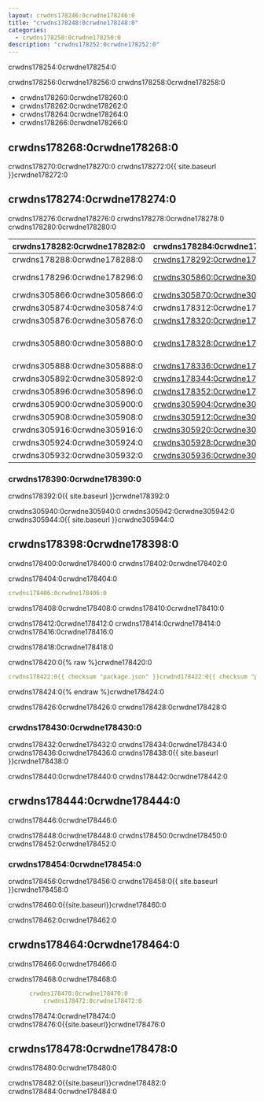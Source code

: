 ```yaml
---
layout: crwdns178246:0crwdne178246:0
title: "crwdns178248:0crwdne178248:0"
categories:
  - crwdns178250:0crwdne178250:0
description: "crwdns178252:0crwdne178252:0"
---
```


crwdns178254:0crwdne178254:0

crwdns178256:0crwdne178256:0 crwdns178258:0crwdne178258:0

- crwdns178260:0crwdne178260:0
- crwdns178262:0crwdne178262:0
- crwdns178264:0crwdne178264:0
- crwdns178266:0crwdne178266:0

## crwdns178268:0crwdne178268:0

crwdns178270:0crwdne178270:0 crwdns178272:0{{ site.baseurl }}crwdne178272:0

## crwdns178274:0crwdne178274:0

crwdns178276:0crwdne178276:0 crwdns178278:0crwdne178278:0 crwdns178280:0crwdne178280:0

| crwdns178282:0crwdne178282:0 | crwdns178284:0crwdne178284:0                                 | crwdns178286:0crwdne178286:0                                                           |
| ---------------------------- | ------------------------------------------------------------ | -------------------------------------------------------------------------------------- |
| crwdns178288:0crwdne178288:0 | [crwdns178292:0crwdne178292:0](crwdns178290:0crwdne178290:0) | crwdns178294:0crwdne178294:0                                                           |
| crwdns178296:0crwdne178296:0 | [crwdns305860:0crwdne305860:0](crwdns305858:0crwdne305858:0) | crwdns305862:0crwdne305862:0 crwdns305864:0crwdne305864:0                              |
| crwdns305866:0crwdne305866:0 | [crwdns305870:0crwdne305870:0](crwdns305868:0crwdne305868:0) | crwdns305872:0crwdne305872:0                                                           |
| crwdns305874:0crwdne305874:0 | crwdns178312:0crwdne178312:0                                 | crwdns178314:0crwdne178314:0                                                           |
| crwdns305876:0crwdne305876:0 | [crwdns178320:0crwdne178320:0](crwdns178318:0crwdne178318:0) | crwdns305878:0crwdne305878:0                                                           |
| crwdns305880:0crwdne305880:0 | [crwdns178328:0crwdne178328:0](crwdns178326:0crwdne178326:0) | crwdns305882:0crwdne305882:0 crwdns305884:0crwdne305884:0 crwdns305886:0crwdne305886:0 |
| crwdns305888:0crwdne305888:0 | [crwdns178336:0crwdne178336:0](crwdns178334:0crwdne178334:0) | crwdns305890:0crwdne305890:0                                                           |
| crwdns305892:0crwdne305892:0 | [crwdns178344:0crwdne178344:0](crwdns178342:0crwdne178342:0) | crwdns305894:0crwdne305894:0                                                           |
| crwdns305896:0crwdne305896:0 | [crwdns178352:0crwdne178352:0](crwdns178350:0crwdne178350:0) | crwdns305898:0crwdne305898:0                                                           |
| crwdns305900:0crwdne305900:0 | [crwdns305904:0crwdne305904:0](crwdns305902:0crwdne305902:0) | crwdns305906:0crwdne305906:0                                                           |
| crwdns305908:0crwdne305908:0 | [crwdns305912:0crwdne305912:0](crwdns305910:0crwdne305910:0) | crwdns305914:0crwdne305914:0                                                           |
| crwdns305916:0crwdne305916:0 | [crwdns305920:0crwdne305920:0](crwdns305918:0crwdne305918:0) | crwdns305922:0crwdne305922:0                                                           |
| crwdns305924:0crwdne305924:0 | [crwdns305928:0crwdne305928:0](crwdns305926:0crwdne305926:0) | crwdns305930:0crwdne305930:0                                                           |
| crwdns305932:0crwdne305932:0 | [crwdns305936:0crwdne305936:0](crwdns305934:0crwdne305934:0) | crwdns305938:0crwdne305938:0                                                           | crwdns178388:0crwdne178388:0 

### crwdns178390:0crwdne178390:0

crwdns178392:0{{ site.baseurl }}crwdne178392:0

crwdns305940:0crwdne305940:0 crwdns305942:0crwdne305942:0 crwdns305944:0{{ site.baseurl }}crwdne305944:0

## crwdns178398:0crwdne178398:0

crwdns178400:0crwdne178400:0 crwdns178402:0crwdne178402:0

crwdns178404:0crwdne178404:0

```yaml
crwdns178406:0crwdne178406:0
```

crwdns178408:0crwdne178408:0 crwdns178410:0crwdne178410:0

crwdns178412:0crwdne178412:0 crwdns178414:0crwdne178414:0 crwdns178416:0crwdne178416:0

crwdns178418:0crwdne178418:0

crwdns178420:0{% raw %}crwdne178420:0

```yaml
crwdns178422:0{{ checksum "package.json" }}crwdnd178422:0{{ checksum "package.json" }}crwdne178422:0
```

crwdns178424:0{% endraw %}crwdne178424:0

crwdns178426:0crwdne178426:0 crwdns178428:0crwdne178428:0

### crwdns178430:0crwdne178430:0

crwdns178432:0crwdne178432:0 crwdns178434:0crwdne178434:0 crwdns178436:0crwdne178436:0 crwdns178438:0{{ site.baseurl }}crwdne178438:0

crwdns178440:0crwdne178440:0 crwdns178442:0crwdne178442:0

## crwdns178444:0crwdne178444:0

crwdns178446:0crwdne178446:0

crwdns178448:0crwdne178448:0 crwdns178450:0crwdne178450:0 crwdns178452:0crwdne178452:0

### crwdns178454:0crwdne178454:0

crwdns178456:0crwdne178456:0 crwdns178458:0{{ site.baseurl }}crwdne178458:0

crwdns178460:0{{site.baseurl}}crwdne178460:0

crwdns178462:0crwdne178462:0

## crwdns178464:0crwdne178464:0

crwdns178466:0crwdne178466:0

crwdns178468:0crwdne178468:0

```yaml
      crwdns178470:0crwdne178470:0
          crwdns178472:0crwdne178472:0
```

crwdns178474:0crwdne178474:0 crwdns178476:0{{site.baseurl}}crwdne178476:0

## crwdns178478:0crwdne178478:0

crwdns178480:0crwdne178480:0

crwdns178482:0{{site.baseurl}}crwdne178482:0 crwdns178484:0crwdne178484:0